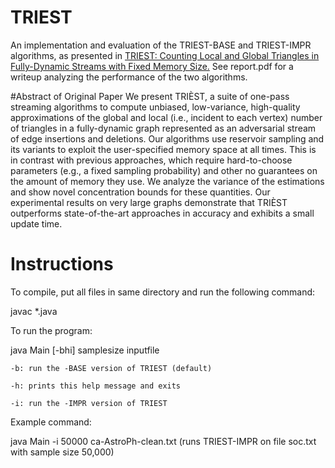 # TRIEST
An implementation and evaluation of the TRIEST-BASE and TRIEST-IMPR algorithms, as presented in [TRIEST: Counting Local and Global Triangles in Fully-Dynamic Streams with Fixed Memory Size.](https://www.twosigma.com/articles/triest-counting-local-and-global-triangles-in-fully-dynamic-streams-with-fixed-memory-size/) See report.pdf for a writeup analyzing the performance of the two algorithms.

#Abstract of Original Paper
We present TRIÈST, a suite of one-pass streaming algorithms to compute unbiased, low-variance, high-quality approximations of the global and local (i.e., incident to each vertex) number of triangles in a fully-dynamic graph represented as an adversarial stream of edge insertions and deletions. Our algorithms use reservoir sampling and its variants to exploit the user-specified memory space at all times. This is in contrast with previous approaches, which require hard-to-choose parameters (e.g., a fixed sampling probability) and other no guarantees on the amount of memory they use. We analyze the variance of the estimations and show novel concentration bounds for these quantities. Our experimental results on very large graphs demonstrate that TRIÈST outperforms state-of-the-art approaches in accuracy and exhibits a small update time.

# Instructions
To compile, put all files in same directory and run the following command:

javac *.java

To run the program:

java Main [-bhi] samplesize inputfile
	
	-b: run the -BASE version of TRIEST (default)
	
	-h: prints this help message and exits
	
	-i: run the -IMPR version of TRIEST
	
Example command:

java Main -i 50000 ca-AstroPh-clean.txt (runs TRIEST-IMPR on file soc.txt with sample size 50,000)
